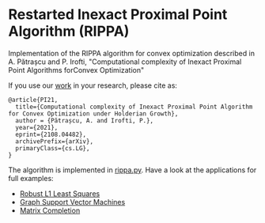 # Restarted Inexact Proximal Point Algorithm (RIPPA)

Implementation of the RIPPA algorithm for convex optimization described in
A. Pătrașcu and P. Irofti, "Computational complexity of Inexact Proximal
Point Algorithms forConvex Optimization"

If you use our [work](https://arxiv.org/pdf/2108.04482) in your research, please cite as:
```
@article{PI21,
  title={Computational complexity of Inexact Proximal Point Algorithm for Convex Optimization under Holderian Growth}, 
  author = {Pătrașcu, A. and Irofti, P.},
  year={2021},
  eprint={2108.04482},
  archivePrefix={arXiv},
  primaryClass={cs.LG},
}
```

The algorithm is implemented in [rippa.py](rippa.py). Have a look at the applications for full examples:
* [Robust L1 Least Squares](test_rippa_robust_l1ls.py) 
* [Graph Support Vector Machines](test_rippa_graphsvm.py) 
* [Matrix Completion](test_rippa_matrixcompletion.py) 

